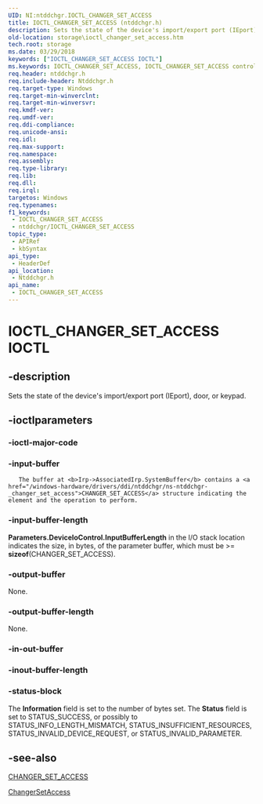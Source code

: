 ```yaml
---
UID: NI:ntddchgr.IOCTL_CHANGER_SET_ACCESS
title: IOCTL_CHANGER_SET_ACCESS (ntddchgr.h)
description: Sets the state of the device's import/export port (IEport), door, or keypad.
old-location: storage\ioctl_changer_set_access.htm
tech.root: storage
ms.date: 03/29/2018
keywords: ["IOCTL_CHANGER_SET_ACCESS IOCTL"]
ms.keywords: IOCTL_CHANGER_SET_ACCESS, IOCTL_CHANGER_SET_ACCESS control, IOCTL_CHANGER_SET_ACCESS control code [Storage Devices], k307_08d52a8e-d7a0-42c6-92f9-c5099670473c.xml, ntddchgr/IOCTL_CHANGER_SET_ACCESS, storage.ioctl_changer_set_access
req.header: ntddchgr.h
req.include-header: Ntddchgr.h
req.target-type: Windows
req.target-min-winverclnt: 
req.target-min-winversvr: 
req.kmdf-ver: 
req.umdf-ver: 
req.ddi-compliance: 
req.unicode-ansi: 
req.idl: 
req.max-support: 
req.namespace: 
req.assembly: 
req.type-library: 
req.lib: 
req.dll: 
req.irql: 
targetos: Windows
req.typenames: 
f1_keywords:
 - IOCTL_CHANGER_SET_ACCESS
 - ntddchgr/IOCTL_CHANGER_SET_ACCESS
topic_type:
 - APIRef
 - kbSyntax
api_type:
 - HeaderDef
api_location:
 - Ntddchgr.h
api_name:
 - IOCTL_CHANGER_SET_ACCESS
---
```


# IOCTL_CHANGER_SET_ACCESS IOCTL


## -description

Sets the state of the device's import/export port (IEport), door, or keypad.

## -ioctlparameters

### -ioctl-major-code

### -input-buffer

       The buffer at <b>Irp->AssociatedIrp.SystemBuffer</b> contains a <a href="/windows-hardware/drivers/ddi/ntddchgr/ns-ntddchgr-_changer_set_access">CHANGER_SET_ACCESS</a> structure indicating the element and the operation to perform.

### -input-buffer-length

<b>Parameters.DeviceIoControl.InputBufferLength</b> in the I/O stack location indicates the size, in bytes, of the parameter buffer, which must be >= <b>sizeof</b>(CHANGER_SET_ACCESS).

### -output-buffer

None.

### -output-buffer-length

None.

### -in-out-buffer

### -inout-buffer-length

### -status-block

The <b>Information</b> field is set to the number of bytes set. The <b>Status</b> field is set to STATUS_SUCCESS, or possibly to STATUS_INFO_LENGTH_MISMATCH, STATUS_INSUFFICIENT_RESOURCES, STATUS_INVALID_DEVICE_REQUEST, or STATUS_INVALID_PARAMETER.

## -see-also

<a href="/windows-hardware/drivers/ddi/ntddchgr/ns-ntddchgr-_changer_set_access">CHANGER_SET_ACCESS</a>



<a href="/windows-hardware/drivers/ddi/mcd/nf-mcd-changersetaccess">ChangerSetAccess</a>
